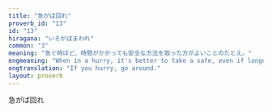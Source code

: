 ```yaml
---
title: "急がば回れ"
proverb_id: "13"
id: "13"
hiragana: "いそがばまわれ"
common: "3"
meaning: "急ぐ時ほど、時間がかかっても安全な方法を取った方がよいことのたとえ。"
engmeaning: "When in a hurry, it's better to take a safe, even if longer, route."
engtranslation: "If you hurry, go around."
layout: proverb
---
```


急がば回れ
